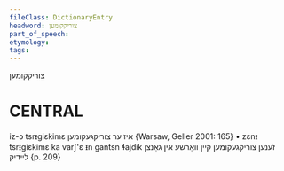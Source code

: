 ```yaml
---
fileClass: DictionaryEntry
headword: צוריקקומען
part_of_speech: 
etymology: 
tags: 
---
```

צוריקקומען

CENTRAL
========

iz-ɔ tsrᵻgiɛkimɛ איז ער צוריקגעקומען {Warsaw, Geller 2001: 165}
	•	zɛnᵻ tsrᵻgiɛkimɛ ka varʃ'ɛ ᵻn gantsn ɬajdik זענען צוריקגעקומען קיין וואַרשע אין גאַנצן ליידיק {p. 209}